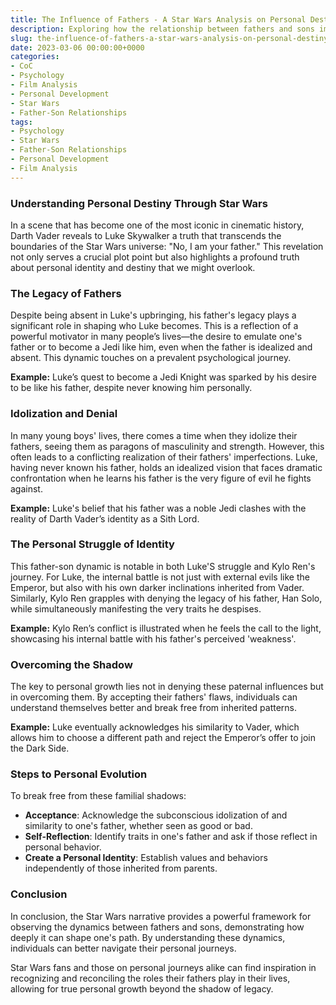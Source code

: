 ```yaml
---
title: The Influence of Fathers - A Star Wars Analysis on Personal Destiny
description: Exploring how the relationship between fathers and sons impacts personal destiny, using Star Wars characters as examples.
slug: the-influence-of-fathers-a-star-wars-analysis-on-personal-destiny
date: 2023-03-06 00:00:00+0000
categories:
- CoC
- Psychology
- Film Analysis
- Personal Development
- Star Wars
- Father-Son Relationships
tags:
- Psychology
- Star Wars
- Father-Son Relationships
- Personal Development
- Film Analysis
---
```


### Understanding Personal Destiny Through Star Wars

In a scene that has become one of the most iconic in cinematic history, Darth Vader reveals to Luke Skywalker a truth that transcends the boundaries of the Star Wars universe: "No, I am your father." This revelation not only serves a crucial plot point but also highlights a profound truth about personal identity and destiny that we might overlook.

### The Legacy of Fathers

Despite being absent in Luke's upbringing, his father's legacy plays a significant role in shaping who Luke becomes. This is a reflection of a powerful motivator in many people’s lives—the desire to emulate one's father or to become a Jedi like him, even when the father is idealized and absent. This dynamic touches on a prevalent psychological journey.

**Example:** Luke’s quest to become a Jedi Knight was sparked by his desire to be like his father, despite never knowing him personally.

### Idolization and Denial

In many young boys' lives, there comes a time when they idolize their fathers, seeing them as paragons of masculinity and strength. However, this often leads to a conflicting realization of their fathers' imperfections. Luke, having never known his father, holds an idealized vision that faces dramatic confrontation when he learns his father is the very figure of evil he fights against.

**Example:** Luke's belief that his father was a noble Jedi clashes with the reality of Darth Vader’s identity as a Sith Lord.

### The Personal Struggle of Identity

This father-son dynamic is notable in both Luke'S struggle and Kylo Ren's journey. For Luke, the internal battle is not just with external evils like the Emperor, but also with his own darker inclinations inherited from Vader. Similarly, Kylo Ren grapples with denying the legacy of his father, Han Solo, while simultaneously manifesting the very traits he despises.

**Example:** Kylo Ren’s conflict is illustrated when he feels the call to the light, showcasing his internal battle with his father's perceived 'weakness'.

### Overcoming the Shadow

The key to personal growth lies not in denying these paternal influences but in overcoming them. By accepting their fathers' flaws, individuals can understand themselves better and break free from inherited patterns.

**Example:** Luke eventually acknowledges his similarity to Vader, which allows him to choose a different path and reject the Emperor’s offer to join the Dark Side.

### Steps to Personal Evolution

To break free from these familial shadows:

- **Acceptance**: Acknowledge the subconscious idolization of and similarity to one's father, whether seen as good or bad.
- **Self-Reflection**: Identify traits in one's father and ask if those reflect in personal behavior.
- **Create a Personal Identity**: Establish values and behaviors independently of those inherited from parents.

### Conclusion

In conclusion, the Star Wars narrative provides a powerful framework for observing the dynamics between fathers and sons, demonstrating how deeply it can shape one's path. By understanding these dynamics, individuals can better navigate their personal journeys.

Star Wars fans and those on personal journeys alike can find inspiration in recognizing and reconciling the roles their fathers play in their lives, allowing for true personal growth beyond the shadow of legacy.
